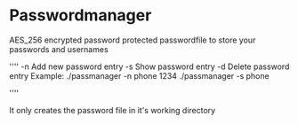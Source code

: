 # Passwordmanager

AES_256 encrypted password protected passwordfile to store your passwords and usernames

''''
        -n      Add new password entry
        -s      Show password entry
        -d      Delete password entry
Example:
./passmanager -n phone 1234
./passmanager -s phone

''''

It only creates the password file in it's working directory

